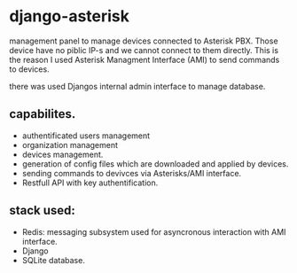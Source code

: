 # django-asterisk
management panel to manage devices connected to Asterisk PBX. 
Those device have no piblic IP-s and we cannot connect to them directly.
This is the reason I used Asterisk Managment Interface (AMI) to send commands to devices.

there was used Djangos internal admin interface to manage database.

## capabilites.
- authentificated users management
- organization management
- devices management.
- generation of config files which are downloaded and applied by devices.
- sending commands to devivces via Asterisks/AMI interface.
- Restfull API with key authentification.

## stack used:
- Redis: messaging subsystem used for asyncronous interaction with AMI interface.
- Django
- SQLite database.

